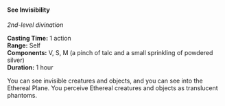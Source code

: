 #### See Invisibility
<!-- TODO Check and tag this spell-->
<!-- markdownlint-disable-next-line no-emphasis-as-heading -->
_2nd-level divination_

**Casting Time:** 1 action \
**Range:** Self \
**Components:** V, S, M (a pinch of talc and a small sprinkling of powdered silver) \
**Duration:** 1 hour

You can see invisible creatures and objects, and you can see into the Ethereal Plane.
You perceive Ethereal creatures and objects as translucent phantoms.
